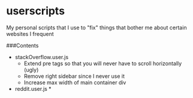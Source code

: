 # userscripts
My personal scripts that I use to "fix" things that bother me about certain websites I frequent

###Contents
* stackOverflow.user.js
  * Extend pre tags so that you will never have to scroll horizontally (ugly)
  * Remove right sidebar since I never use it
  * Increase max width of main container div
* reddit.user.js
  * 
